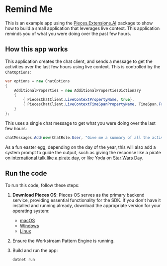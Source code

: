 # Remind Me

This is an example app using the [Pieces.Extensions.AI](https://www.nuget.org/packages/Pieces.Extensions.AI/) package to show how to build a small application that leverages live context. This application reminds you of what you were doing over the past few hours.

## How this app works

This application creates the chat client, and sends a message to get the activities over the last few hours using live context. This is controlled by the `ChatOptions`:

```csharp
var options = new ChatOptions
{
    AdditionalProperties = new AdditionalPropertiesDictionary
    {
        { PiecesChatClient.LiveContextPropertyName, true},
        { PiecesChatClient.LiveContextTimeSpanPropertyName, TimeSpan.FromHours(6) },
    }
};
```

This uses a single chat message to get what you were doing over the last few hours:

```csharp
chatMessages.Add(new(ChatRole.User, "Give me a summary of all the activities I was doing over the last few hours"));
```

As a fun easter egg, depending on the day of the year, this will also add a system prompt to guide the output, such as giving the response like a pirate on [international talk like a pirate day](https://talklikeapirate.com), or like Yoda on [Star Wars Day](https://www.starwars.com/star-wars-day).

## Run the code

To run this code, follow these steps:

1. **Download Pieces OS**: Pieces OS serves as the primary backend service, providing essential functionality for the SDK. If you don't have it installed and running already, download the appropriate version for your operating system:
   - [macOS](https://docs.pieces.app/installation-getting-started/macos)
   - [Windows](https://docs.pieces.app/installation-getting-started/windows)
   - [Linux](https://docs.pieces.app/installation-getting-started/linux)
2. Ensure the Workstream Pattern Engine is running.
3. Build and run the app:

    ```shell
    dotnet run
    ```
